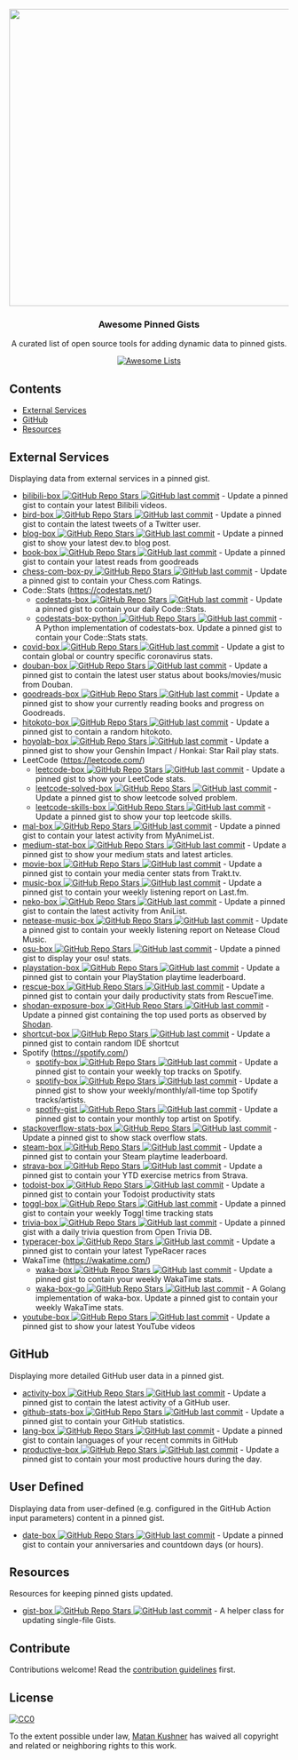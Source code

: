 <p align="center">
  <img src="https://user-images.githubusercontent.com/4658208/57482610-14f64480-7273-11e9-862e-80d9fe332311.png" width="535">
  <h3 align="center">Awesome Pinned Gists</h3>
  <p align="center">A curated list of open source tools for adding dynamic data to pinned gists.<p>
  <p align="center">
    <a href="https://awesome.re"><img src="https://awesome.re/badge.svg" alt="Awesome Lists"></a>
  </p>
</p>

## Contents

- [External Services](#external-services)
- [GitHub](#github)
- [Resources](#resources)

## External Services

Displaying data from external services in a pinned gist.

- [bilibili-box ![GitHub Repo Stars](https://img.shields.io/github/stars/KeJunMao/bilibili-box) ![GitHub last commit](https://img.shields.io/github/last-commit/KeJunMao/bilibili-box)](https://github.com/KeJunMao/bilibili-box) - Update a pinned gist to contain your latest Bilibili videos.
- [bird-box ![GitHub Repo Stars](https://img.shields.io/github/stars/matchai/bird-box) ![GitHub last commit](https://img.shields.io/github/last-commit/matchai/bird-box)](https://github.com/matchai/bird-box) - Update a pinned gist to contain the latest tweets of a Twitter user.
- [blog-box ![GitHub Repo Stars](https://img.shields.io/github/stars/Aveek-Saha/blog-box) ![GitHub last commit](https://img.shields.io/github/last-commit/Aveek-Saha/blog-box)](https://github.com/Aveek-Saha/blog-box) - Update a pinned gist to show your latest dev.to blog post.
- [book-box ![GitHub Repo Stars](https://img.shields.io/github/stars/amorriscode/book-box) ![GitHub last commit](https://img.shields.io/github/last-commit/amorriscode/book-box)](https://github.com/amorriscode/book-box) - Update a pinned gist to contain your latest reads from goodreads
- [chess-com-box-py ![GitHub Repo Stars](https://img.shields.io/github/stars/sciencepal/chess-com-box-py) ![GitHub last commit](https://img.shields.io/github/last-commit/sciencepal/chess-com-box-py)](https://github.com/sciencepal/chess-com-box-py) - Update a pinned gist to contain your Chess.com Ratings.
- Code::Stats (https://codestats.net/)
    - [codestats-box ![GitHub Repo Stars](https://img.shields.io/github/stars/Ancientwood/codestats-box) ![GitHub last commit](https://img.shields.io/github/last-commit/Ancientwood/codestats-box)](https://github.com/Ancientwood/codestats-box) - Update a pinned gist to contain your daily Code::Stats.
    - [codestats-box-python ![GitHub Repo Stars](https://img.shields.io/github/stars/aksh1618/codestats-box-python) ![GitHub last commit](https://img.shields.io/github/last-commit/aksh1618/codestats-box-python)](https://github.com/aksh1618/codestats-box-python) - A Python implementation of codestats-box. Update a pinned gist to contain your Code::Stats stats.
- [covid-box ![GitHub Repo Stars](https://img.shields.io/github/stars/puf17640/covid-box) ![GitHub last commit](https://img.shields.io/github/last-commit/puf17640/covid-box)](https://github.com/puf17640/covid-box) - Update a gist to contain global or country specific coronavirus stats.
- [douban-box ![GitHub Repo Stars](https://img.shields.io/github/stars/CodeDaraW/douban-box) ![GitHub last commit](https://img.shields.io/github/last-commit/CodeDaraW/douban-box)](https://github.com/CodeDaraW/douban-box) - Update a pinned gist to contain the latest user status about books/movies/music from Douban.
- [goodreads-box ![GitHub Repo Stars](https://img.shields.io/github/stars/mdluo/goodreads-box) ![GitHub last commit](https://img.shields.io/github/last-commit/mdluo/goodreads-box)](https://github.com/mdluo/goodreads-box) - Update a pinned gist to show your currently reading books and progress on Goodreads.
- [hitokoto-box ![GitHub Repo Stars](https://img.shields.io/github/stars/greenhandatsjtu/hitokoto-box) ![GitHub last commit](https://img.shields.io/github/last-commit/greenhandatsjtu/hitokoto-box)](https://github.com/greenhandatsjtu/hitokoto-box) - Update a pinned gist to contain a random hitokoto.
- [hoyolab-box ![GitHub Repo Stars](https://img.shields.io/github/stars/yangchang-n/HoYoLab-box) ![GitHub last commit](https://img.shields.io/github/last-commit/yangchang-n/HoYoLab-box)](https://github.com/yangchang-n/HoYoLab-box) - Update a pinned gist to show your Genshin Impact / Honkai: Star Rail play stats.
- LeetCode (https://leetcode.com/)
    - [leetcode-box ![GitHub Repo Stars](https://img.shields.io/github/stars/puiiyuen/leetcode-box) ![GitHub last commit](https://img.shields.io/github/last-commit/puiiyuen/leetcode-box)](https://github.com/puiiyuen/leetcode-box) - Update a pinned gist to show your LeetCode stats.
    - [leetcode-solved-box ![GitHub Repo Stars](https://img.shields.io/github/stars/Pudding124/leetcode-solved-box) ![GitHub last commit](https://img.shields.io/github/last-commit/Pudding124/leetcode-solved-box)](https://github.com/Pudding124/leetcode-solved-box) - Update a pinned gist to show leetcode solved problem.
    - [leetcode-skills-box ![GitHub Repo Stars](https://img.shields.io/github/stars/tbeachill/leetcode-skills-box) ![GitHub last commit](https://img.shields.io/github/last-commit/tbeachill/leetcode-skills-box)](https://github.com/tbeachill/leetcode-skills-box) - Update a pinned gist to show your top leetcode skills.
- [mal-box ![GitHub Repo Stars](https://img.shields.io/github/stars/jckli/mal-box) ![GitHub last commit](https://img.shields.io/github/last-commit/jckli/mal-box)](https://github.com/jckli/mal-box) - Update a pinned gist to contain your latest activity from MyAnimeList.
- [medium-stat-box ![GitHub Repo Stars](https://img.shields.io/github/stars/kylemocode/medium-stat-box) ![GitHub last commit](https://img.shields.io/github/last-commit/kylemocode/medium-stat-box)](https://github.com/kylemocode/medium-stat-box) - Update a pinned gist to show your medium stats and latest articles.
- [movie-box ![GitHub Repo Stars](https://img.shields.io/github/stars/LuisAlejandro/movie-box) ![GitHub last commit](https://img.shields.io/github/last-commit/LuisAlejandro/movie-box)](https://github.com/LuisAlejandro/movie-box) - Update a pinned gist to contain your media center stats from Trakt.tv.
- [music-box ![GitHub Repo Stars](https://img.shields.io/github/stars/jacc/music-box) ![GitHub last commit](https://img.shields.io/github/last-commit/jacc/music-box)](https://github.com/jacc/music-box) - Update a pinned gist to contain your weekly listening report on Last.fm.
- [neko-box ![GitHub Repo Stars](https://img.shields.io/github/stars/RangerDigital/neko-box) ![GitHub last commit](https://img.shields.io/github/last-commit/RangerDigital/neko-box)](https://github.com/RangerDigital/neko-box) - Update a pinned gist to contain the latest activity from AniList.
- [netease-music-box ![GitHub Repo Stars](https://img.shields.io/github/stars/Leecason/netease-music-box) ![GitHub last commit](https://img.shields.io/github/last-commit/Leecason/netease-music-box)](https://github.com/Leecason/netease-music-box) - Update a pinned gist to contain your weekly listening report on Netease Cloud Music.
- [osu-box ![GitHub Repo Stars](https://img.shields.io/github/stars/AiverAiva/osu-box) ![GitHub last commit](https://img.shields.io/github/last-commit/AiverAiva/osu-box)](https://github.com/AiverAiva/osu-box) - Update a pinned gist to display your osu! stats.
- [playstation-box ![GitHub Repo Stars](https://img.shields.io/github/stars/Swilder-M/playstation-box) ![GitHub last commit](https://img.shields.io/github/last-commit/Swilder-M/playstation-box)](https://github.com/Swilder-M/playstation-box) - Update a pinned gist to contain your PlayStation playtime leaderboard.
- [rescue-box ![GitHub Repo Stars](https://img.shields.io/github/stars/joshghent/rescue-box) ![GitHub last commit](https://img.shields.io/github/last-commit/joshghent/rescue-box)](https://github.com/joshghent/rescue-box) - Update a pinned gist to contain your daily productivity stats from RescueTime.
- [shodan-exposure-box ![GitHub Repo Stars](https://img.shields.io/github/stars/ChrisCarini/shodan-exposure-box) ![GitHub last commit](https://img.shields.io/github/last-commit/ChrisCarini/shodan-exposure-box)](https://github.com/ChrisCarini/shodan-exposure-box) - Update a pinned gist containing the top used ports as observed by [Shodan](https://www.shodan.io/).
- [shortcut-box ![GitHub Repo Stars](https://img.shields.io/github/stars/artemnovichkov/shortcut-box) ![GitHub last commit](https://img.shields.io/github/last-commit/artemnovichkov/shortcut-box)](https://github.com/artemnovichkov/shortcut-box) - Update a pinned gist to contain random IDE shortcut
- Spotify (https://spotify.com/)
    - [spotify-box ![GitHub Repo Stars](https://img.shields.io/github/stars/izayl/spotify-box) ![GitHub last commit](https://img.shields.io/github/last-commit/izayl/spotify-box)](https://github.com/izayl/spotify-box) - Update a pinned gist to contain your weekly top tracks on Spotify.
    - [spotify-box ![GitHub Repo Stars](https://img.shields.io/github/stars/Aveek-Saha/spotify-box) ![GitHub last commit](https://img.shields.io/github/last-commit/Aveek-Saha/spotify-box)](https://github.com/Aveek-Saha/spotify-box) - Update a pinned gist to show your weekly/monthly/all-time top Spotify tracks/artists.
    - [spotify-gist ![GitHub Repo Stars](https://img.shields.io/github/stars/mporracindie/spotify-gist) ![GitHub last commit](https://img.shields.io/github/last-commit/mporracindie/spotify-gist)](https://github.com/mporracindie/spotify-gist) - Update a pinned gist to contain your monthly top artist on Spotify.
- [stackoverflow-stats-box ![GitHub Repo Stars](https://img.shields.io/github/stars/Pudding124/stackoverflow-stats-box) ![GitHub last commit](https://img.shields.io/github/last-commit/Pudding124/stackoverflow-stats-box)](https://github.com/Pudding124/stackoverflow-stats-box) - Update a pinned gist to show stack overflow stats.
- [steam-box ![GitHub Repo Stars](https://img.shields.io/github/stars/YouEclipse/steam-box) ![GitHub last commit](https://img.shields.io/github/last-commit/YouEclipse/steam-box)](https://github.com/YouEclipse/steam-box) - Update a pinned gist to contain your Steam playtime leaderboard.
- [strava-box ![GitHub Repo Stars](https://img.shields.io/github/stars/JohnPhamous/strava-box) ![GitHub last commit](https://img.shields.io/github/last-commit/JohnPhamous/strava-box)](https://github.com/JohnPhamous/strava-box) - Update a pinned gist to contain your YTD exercise metrics from Strava.
- [todoist-box ![GitHub Repo Stars](https://img.shields.io/github/stars/joshghent/todoist-box) ![GitHub last commit](https://img.shields.io/github/last-commit/joshghent/todoist-box)](https://github.com/joshghent/todoist-box) - Update a pinned gist to contain your Todoist productivity stats
- [toggl-box ![GitHub Repo Stars](https://img.shields.io/github/stars/tobimori/toggl-box) ![GitHub last commit](https://img.shields.io/github/last-commit/tobimori/toggl-box)](https://github.com/tobimori/toggl-box) - Update a pinned gist to contain your weekly Toggl time tracking stats
- [trivia-box ![GitHub Repo Stars](https://img.shields.io/github/stars/ChrisCarini/trivia-box) ![GitHub last commit](https://img.shields.io/github/last-commit/ChrisCarini/trivia-box)](https://github.com/ChrisCarini/trivia-box) - Update a pinned gist with a daily trivia question from Open Trivia DB.
- [typeracer-box ![GitHub Repo Stars](https://img.shields.io/github/stars/tobimori/typeracer-box) ![GitHub last commit](https://img.shields.io/github/last-commit/tobimori/typeracer-box)](https://github.com/tobimori/typeracer-box) - Update a pinned gist to contain your latest TypeRacer races
- WakaTime (https://wakatime.com/)
    - [waka-box ![GitHub Repo Stars](https://img.shields.io/github/stars/matchai/waka-box) ![GitHub last commit](https://img.shields.io/github/last-commit/matchai/waka-box)](https://github.com/matchai/waka-box) - Update a pinned gist to contain your weekly WakaTime stats.
    - [waka-box-go ![GitHub Repo Stars](https://img.shields.io/github/stars/YouEclipse/waka-box-go) ![GitHub last commit](https://img.shields.io/github/last-commit/YouEclipse/waka-box-go)](https://github.com/YouEclipse/waka-box-go) - A Golang implementation of waka-box. Update a pinned gist to contain your weekly WakaTime stats.
- [youtube-box ![GitHub Repo Stars](https://img.shields.io/github/stars/SinaKhalili/youtube-box) ![GitHub last commit](https://img.shields.io/github/last-commit/SinaKhalili/youtube-box)](https://github.com/SinaKhalili/youtube-box) - Update a pinned gist to show your latest YouTube videos

## GitHub

Displaying more detailed GitHub user data in a pinned gist.

- [activity-box ![GitHub Repo Stars](https://img.shields.io/github/stars/JasonEtco/activity-box) ![GitHub last commit](https://img.shields.io/github/last-commit/JasonEtco/activity-box)](https://github.com/JasonEtco/activity-box) - Update a pinned gist to contain the latest activity of a GitHub user.
- [github-stats-box ![GitHub Repo Stars](https://img.shields.io/github/stars/bokub/github-stats-box) ![GitHub last commit](https://img.shields.io/github/last-commit/bokub/github-stats-box)](https://github.com/bokub/github-stats-box) - Update a pinned gist to contain your GitHub statistics.
- [lang-box ![GitHub Repo Stars](https://img.shields.io/github/stars/inokawa/lang-box) ![GitHub last commit](https://img.shields.io/github/last-commit/inokawa/lang-box)](https://github.com/inokawa/lang-box) - Update a pinned gist to contain languages of your recent commits in GitHub
- [productive-box ![GitHub Repo Stars](https://img.shields.io/github/stars/maxam2017/productive-box) ![GitHub last commit](https://img.shields.io/github/last-commit/maxam2017/productive-box)](https://github.com/maxam2017/productive-box) - Update a pinned gist to contain your most productive hours during the day.

## User Defined

Displaying data from user-defined (e.g. configured in the GitHub Action input parameters) content in a pinned gist.

- [date-box ![GitHub Repo Stars](https://img.shields.io/github/stars/kf-liu/date-box) ![GitHub last commit](https://img.shields.io/github/last-commit/kf-liu/date-box)](https://github.com/kf-liu/date-box) - Update a pinned gist to contain your anniversaries and countdown days (or hours).

## Resources

Resources for keeping pinned gists updated.

- [gist-box ![GitHub Repo Stars](https://img.shields.io/github/stars/JasonEtco/gist-box) ![GitHub last commit](https://img.shields.io/github/last-commit/JasonEtco/gist-box)](https://github.com/JasonEtco/gist-box) - A helper class for updating single-file Gists.

## Contribute

Contributions welcome! Read the [contribution guidelines](contributing.md) first.

## License

[![CC0](https://mirrors.creativecommons.org/presskit/buttons/88x31/svg/cc-zero.svg)](https://creativecommons.org/publicdomain/zero/1.0)

To the extent possible under law, [Matan Kushner](https://github.com/matchai) has waived all copyright and
related or neighboring rights to this work.
